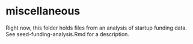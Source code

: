 # miscellaneous
Right now, this folder holds files from an analysis of startup funding data. See seed-funding-analysis.Rmd for a description.

